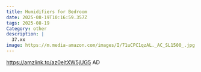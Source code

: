 ```yaml
---
title: Humidifiers for Bedroom
date: 2025-08-19T10:16:59.357Z
tags: 2025-08-19
Category: other
description: |
  37.xx
image: https://m.media-amazon.com/images/I/71uCPC1qzAL._AC_SL1500_.jpg
---
```

https://amzlink.to/az0eltXW5jUG5
AD